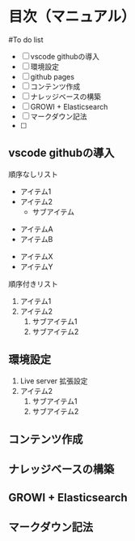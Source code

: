 # 目次（マニュアル）

#To do list

- [ ] vscode githubの導入
- [ ] 環境設定
- [ ] github pages
- [ ] コンテンツ作成
- [ ] ナレッジベースの構築
- [ ] GROWI + Elasticsearch
- [ ] マークダウン記法
- [ ]

## vscode githubの導入

順序なしリスト
- アイテム1
- アイテム2
  - サブアイテム
* アイテムA
* アイテムB
+ アイテムX
+ アイテムY

順序付きリスト
1. アイテム1
2. アイテム2
   1. サブアイテム1
   2. サブアイテム2

## 環境設定

1. Live server 拡張設定
2. アイテム2
   1. サブアイテム1
   2. サブアイテム2

## コンテンツ作成

## ナレッジベースの構築
## GROWI + Elasticsearch
## マークダウン記法